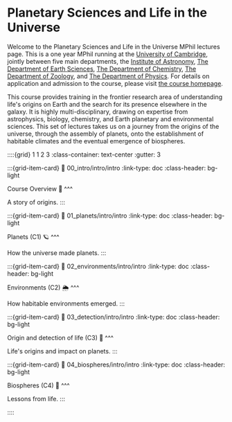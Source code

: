 # Planetary Sciences and Life in the Universe

Welcome to the Planetary Sciences and Life in the Universe MPhil lectures page.  This is a one year MPhil running at the [University of Cambridge](https://cam.ac.uk), jointly between five main departments, the [Institute of Astronomy](https://ast.cam.ac.uk), [The Department of Earth Sciences](https://esc.cam.ac.uk), [The Department of Chemistry](https://ch.cam.ac.uk), [The Department of Zoology](https://zoo.cam.ac.uk), and [The Department of Physics](https://phy.cam.ac.uk).  For details on application and admission to the course, please visit [the course homepage](https://www.pslu.masters.cam.ac.uk).

This course provides training in the frontier research area of understanding life's origins on Earth and the search for its presence elsewhere in the galaxy.  It is highly multi-disciplinary, drawing on expertise from astrophysics, biology, chemistry, and Earth planetary and environmental sciences.  This set of lectures takes us on a journey from the origins of the universe, through the assembly of planets, onto the establishment of habitable climates and the eventual emergence of biospheres.  

::::{grid} 1 1 2 3
:class-container: text-center
:gutter: 3

:::{grid-item-card}
:link: 00_intro/intro/intro
:link-type: doc
:class-header: bg-light

Course Overview 🧭
^^^

A story of origins.
:::

:::{grid-item-card}
:link: 01_planets/intro/intro
:link-type: doc
:class-header: bg-light

Planets (C1) 🪐
^^^

How the universe made planets.
:::

:::{grid-item-card}
:link: 02_environments/intro/intro
:link-type: doc
:class-header: bg-light

Environments (C2) 🌦
^^^

How habitable environments emerged.
:::

:::{grid-item-card}
:link: 03_detection/intro/intro
:link-type: doc
:class-header: bg-light

Origin and detection of life (C3) 🧬
^^^

Life's origins and impact on planets.
:::

:::{grid-item-card}
:link: 04_biospheres/intro/intro
:link-type: doc
:class-header: bg-light

Biospheres (C4) 🦕
^^^

Lessons from life.
:::

::::